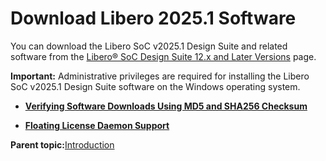 # Download Libero 2025.1 Software

You can download the Libero SoC v2025.1 Design Suite and related software from the [Libero® SoC Design Suite 12.x and Later Versions](https://www.microchip.com/en-us/products/fpgas-and-plds/fpga-and-soc-design-tools/fpga/libero-software-later-versions#Download%20Software) page.

**Important:** Administrative privileges are required for installing the Libero SoC v2025.1 Design Suite software on the Windows operating system.

-   **[Verifying Software Downloads Using MD5 and SHA256 Checksum](GUID-2EB2E1E3-8C57-4DDE-AABA-1A89D9CF8A5A.md)**  

-   **[Floating License Daemon Support](GUID-0E11F924-BFD2-4329-B668-FC8CE605D512.md)**  


**Parent topic:**[Introduction](GUID-64E61866-F7FF-4455-B2D0-2D79015C9E18.md)


